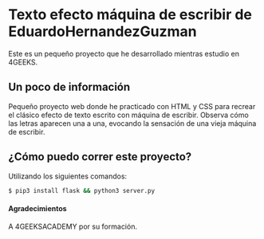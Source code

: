 # Texto efecto máquina de escribir de EduardoHernandezGuzman
Este es un pequeño proyecto que he desarrollado mientras estudio en 4GEEKS.

## Un poco de información
Pequeño proyecto web donde he practicado con HTML y CSS para recrear el clásico efecto de texto escrito con máquina de escribir. Observa cómo las letras aparecen una a una, evocando la sensación de una vieja máquina de escribir.

## ¿Cómo puedo correr este proyecto?

Utilizando los siguientes comandos:

```bash
$ pip3 install flask && python3 server.py
```
#### Agradecimientos

A 4GEEKSACADEMY por su formación.
